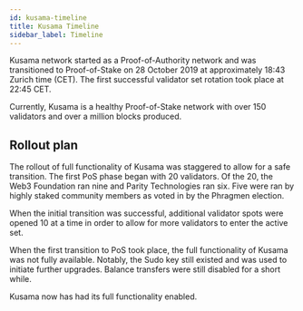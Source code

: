 ```yaml
---
id: kusama-timeline
title: Kusama Timeline
sidebar_label: Timeline
---
```


Kusama network started as a Proof-of-Authority network and was transitioned to Proof-of-Stake on 28 October 2019 at approximately 18:43 Zurich time (CET). The first successful validator set rotation took place at 22:45 CET.

Currently, Kusama is a healthy Proof-of-Stake network with over 150 validators and over a million blocks produced.

## Rollout plan

The rollout of full functionality of Kusama was staggered to allow for a safe transition. The first PoS phase began with 20 validators. Of the 20, the Web3 Foundation ran nine and Parity Technologies ran six. Five were ran by highly staked community members as voted in by the Phragmen election.

When the initial transition was successful, additional validator spots were opened 10 at a time
in order to allow for more validators to enter the active set.

When the first transition to PoS took place, the full functionality of Kusama was not fully available. Notably,
the Sudo key still existed and was used to initiate further upgrades. Balance transfers were still disabled
for a short while. 

Kusama now has had its full functionality enabled.
